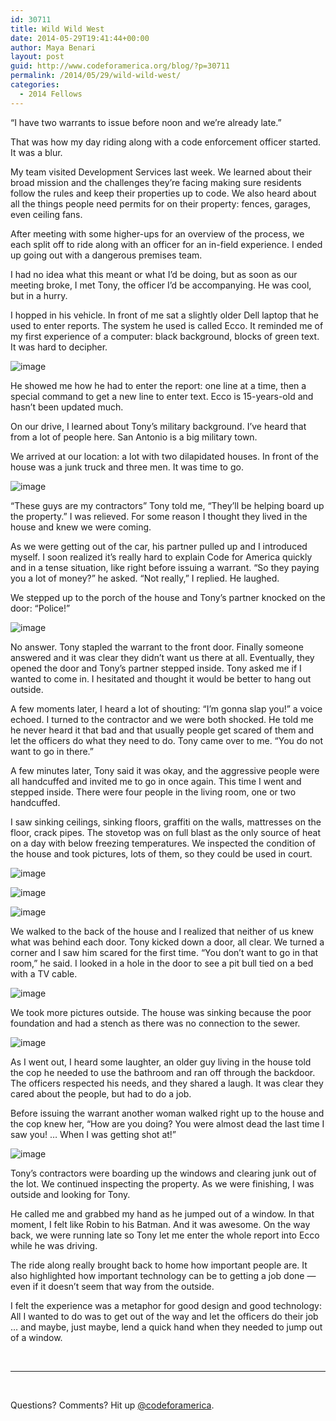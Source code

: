 ```yaml
---
id: 30711
title: Wild Wild West
date: 2014-05-29T19:41:44+00:00
author: Maya Benari
layout: post
guid: http://www.codeforamerica.org/blog/?p=30711
permalink: /2014/05/29/wild-wild-west/
categories:
  - 2014 Fellows
---
```

“I have two warrants to issue before noon and we’re already late.”

That was how my day riding along with a code enforcement officer started. It was a blur.

My team visited Development Services last week. We learned about their broad mission and the challenges they’re facing making sure residents follow the rules and keep their properties up to code. We also heard about all the things people need permits for on their property: fences, garages, even ceiling fans.

After meeting with some higher-ups for an overview of the process, we each split off to ride along with an officer for an in-field experience. I ended up going out with a dangerous premises team.

I had no idea what this meant or what I’d be doing, but as soon as our meeting broke, I met Tony, the officer I’d be accompanying. He was cool, but in a hurry.

I hopped in his vehicle. In front of me sat a slightly older Dell laptop that he used to enter reports. The system he used is called Ecco. It reminded me of my first experience of a computer: black background, blocks of green text. It was hard to decipher.

![image](https://31.media.tumblr.com/85100e0a96bef305ea0ce225c8f9cf06/tumblr_inline_n0xbtsPi961syq54w.jpg)

He showed me how he had to enter the report: one line at a time, then a special command to get a new line to enter text. Ecco is 15-years-old and hasn’t been updated much.

On our drive, I learned about Tony&#8217;s military background. I’ve heard that from a lot of people here. San Antonio is a big military town.

We arrived at our location: a lot with two dilapidated houses. In front of the house was a junk truck and three men. It was time to go.

![image](https://31.media.tumblr.com/3d7a55c3bfc8c6d33321e734fc6148bc/tumblr_inline_n0xbcxmTKR1syq54w.jpg)

&#8220;These guys are my contractors” Tony told me, &#8220;They’ll be helping board up the property.&#8221; I was relieved. For some reason I thought they lived in the house and knew we were coming.

As we were getting out of the car, his partner pulled up and I introduced myself. I soon realized it’s really hard to explain Code for America quickly and in a tense situation, like right before issuing a warrant. “So they paying you a lot of money?” he asked. “Not really,” I replied. He laughed.

We stepped up to the porch of the house and Tony’s partner knocked on the door: “Police!”

![image](https://31.media.tumblr.com/9b5fd88b7b8702f6d319590c1b3a4705/tumblr_inline_n0xbneknj81syq54w.jpg)

No answer. Tony stapled the warrant to the front door. Finally someone answered and it was clear they didn’t want us there at all. Eventually, they opened the door and Tony’s partner stepped inside. Tony asked me if I wanted to come in. I hesitated and thought it would be better to hang out outside.

A few moments later, I heard a lot of shouting: “I’m gonna slap you!” a voice echoed. I turned to the contractor and we were both shocked. He told me he never heard it that bad and that usually people get scared of them and let the officers do what they need to do. Tony came over to me. “You do not want to go in there.”

A few minutes later, Tony said it was okay, and the aggressive people were all handcuffed and invited me to go in once again. This time I went and stepped inside. There were four people in the living room, one or two handcuffed.

I saw sinking ceilings, sinking floors, graffiti on the walls, mattresses on the floor, crack pipes. The stovetop was on full blast as the only source of heat on a day with below freezing temperatures. We inspected the condition of the house and took pictures, lots of them, so they could be used in court.

![image](https://31.media.tumblr.com/c008ec06165ef29e35081be649e5f242/tumblr_inline_n0xcdkOIEA1syq54w.jpg)

![image](https://31.media.tumblr.com/defc1be7ef43b1d70aba77c858b914df/tumblr_inline_n0xc7uMjqm1syq54w.jpg)

![image](https://31.media.tumblr.com/5171b53047906e3684bddd722bd5c1f3/tumblr_inline_n0xc8xbGrJ1syq54w.jpg)

We walked to the back of the house and I realized that neither of us knew what was behind each door. Tony kicked down a door, all clear. We turned a corner and I saw him scared for the first time. &#8220;You don’t want to go in that room,” he said. I looked in a hole in the door to see a pit bull tied on a bed with a TV cable.

![image](https://31.media.tumblr.com/4563ae3d4fddcfe873acf8d999426e12/tumblr_inline_n0xbfyZySr1syq54w.jpg)

We took more pictures outside. The house was sinking because the poor foundation and had a stench as there was no connection to the sewer.

![image](https://31.media.tumblr.com/a27ccf6a62e9bbaf6366b5ab363c1f2a/tumblr_inline_n0xbgrtY2u1syq54w.jpg)

As I went out, I heard some laughter, an older guy living in the house told the cop he needed to use the bathroom and ran off through the backdoor. The officers respected his needs, and they shared a laugh. It was clear they cared about the people, but had to do a job.

Before issuing the warrant another woman walked right up to the house and the cop knew her, “How are you doing? You were almost dead the last time I saw you! … When I was getting shot at!&#8221;

![image](https://31.media.tumblr.com/ca8465ba4a5c003bc4ff4230986bdb8d/tumblr_inline_n0xc08pwfa1syq54w.jpg)

Tony’s contractors were boarding up the windows and clearing junk out of the lot. We continued inspecting the property. As we were finishing, I was outside and looking for Tony.

He called me and grabbed my hand as he jumped out of a window. In that moment, I felt like Robin to his Batman. And it was awesome. On the way back, we were running late so Tony let me enter the whole report into Ecco while he was driving.

The ride along really brought back to home how important people are. It also highlighted how important technology can be to getting a job done &#8212; even if it doesn’t seem that way from the outside.

I felt the experience was a metaphor for good design and good technology: All I wanted to do was to get out of the way and let the officers do their job &#8230; and maybe, just maybe, lend a quick hand when they needed to jump out of a window.

&nbsp;

* * *

&nbsp;

Questions? Comments? Hit up <a href="http://twitter.com/codeforamerica" target="_blank">@codeforamerica</a>.
